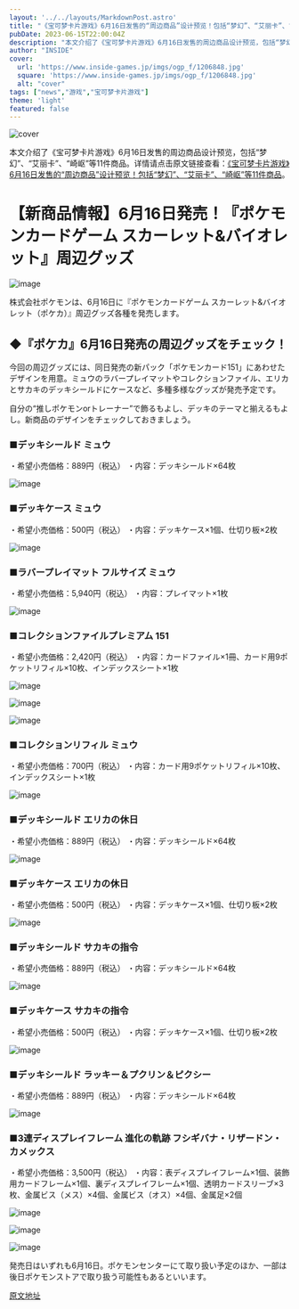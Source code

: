 ```yaml
---
layout: '../../layouts/MarkdownPost.astro'
title: "《宝可梦卡片游戏》6月16日发售的“周边商品”设计预览！包括“梦幻”、“艾丽卡”、“崎岖”等11件商品"
pubDate: 2023-06-15T22:00:04Z
description: "本文介绍了《宝可梦卡片游戏》6月16日发售的周边商品设计预览，包括“梦幻”、“艾丽卡”、“崎岖”等11件商品。"
author: "INSIDE"
cover:
  url: 'https://www.inside-games.jp/imgs/ogp_f/1206848.jpg'
  square: 'https://www.inside-games.jp/imgs/ogp_f/1206848.jpg'
  alt: "cover"
tags: ["news","游戏","宝可梦卡片游戏"]
theme: 'light'
featured: false
---
```


![cover](https://www.inside-games.jp/imgs/ogp_f/1206848.jpg)

本文介绍了《宝可梦卡片游戏》6月16日发售的周边商品设计预览，包括“梦幻”、“艾丽卡”、“崎岖”等11件商品。详情请点击原文链接查看：[《宝可梦卡片游戏》6月16日发售的“周边商品”设计预览！包括“梦幻”、“艾丽卡”、“崎岖”等11件商品](https://www.inside-games.jp/article/2023/06/16/146598.html)。

# 【新商品情報】6月16日発売！『ポケモンカードゲーム スカーレット&バイオレット』周辺グッズ

![image](https://www.inside-games.jp/imgs/zoom/1206848.jpg)

株式会社ポケモンは、6月16日に『ポケモンカードゲーム スカーレット&バイオレット（ポケカ）』周辺グッズ各種を発売します。

## ◆『ポケカ』6月16日発売の周辺グッズをチェック！

今回の周辺グッズには、同日発売の新パック「ポケモンカード151」にあわせたデザインを用意。ミュウのラバープレイマットやコレクションファイル、エリカとサカキのデッキシールドにケースなど、多種多様なグッズが発売予定です。

自分の“推しポケモンorトレーナー”で飾るもよし、デッキのテーマと揃えるもよし。新商品のデザインをチェックしておきましょう。

### ■デッキシールド ミュウ

・希望小売価格：889円（税込）
・内容：デッキシールド×64枚

![image](https://www.inside-games.jp/imgs/zoom/1206833.jpg)

### ■デッキケース ミュウ

・希望小売価格：500円（税込）
・内容：デッキケース×1個、仕切り板×2枚

![image](https://www.inside-games.jp/imgs/zoom/1206840.jpg)

### ■ラバープレイマット フルサイズ ミュウ

・希望小売価格：5,940円（税込）
・内容：プレイマット×1枚

![image](https://www.inside-games.jp/imgs/zoom/1206841.jpg)

### ■コレクションファイルプレミアム 151

・希望小売価格：2,420円（税込）
・内容：カードファイル×1冊、カード用9ポケットリフィル×10枚、インデックスシート×1枚

![image](https://www.inside-games.jp/imgs/zoom/1206842.jpg)

![image](https://www.inside-games.jp/imgs/zoom/1206836.jpg)

![image](https://www.inside-games.jp/imgs/zoom/1206843.jpg)

### ■コレクションリフィル ミュウ

・希望小売価格：700円（税込）
・内容：カード用9ポケットリフィル×10枚、インデックスシート×1枚

![image](https://www.inside-games.jp/imgs/zoom/1206844.jpg)

### ■デッキシールド エリカの休日

・希望小売価格：889円（税込）
・内容：デッキシールド×64枚

![image](https://www.inside-games.jp/imgs/zoom/1206845.jpg)

### ■デッキケース エリカの休日

・希望小売価格：500円（税込）
・内容：デッキケース×1個、仕切り板×2枚

![image](https://www.inside-games.jp/imgs/zoom/1206846.jpg)

### ■デッキシールド サカキの指令

・希望小売価格：889円（税込）
・内容：デッキシールド×64枚

![image](https://www.inside-games.jp/imgs/zoom/1206847.jpg)

### ■デッキケース サカキの指令

・希望小売価格：500円（税込）
・内容：デッキケース×1個、仕切り板×2枚

![image](https://www.inside-games.jp/imgs/zoom/1206834.jpg)

### ■デッキシールド ラッキー＆プクリン＆ピクシー

・希望小売価格：889円（税込）
・内容：デッキシールド×64枚

![image](https://www.inside-games.jp/imgs/zoom/1206835.jpg)

### ■3連ディスプレイフレーム 進化の軌跡 フシギバナ・リザードン・カメックス

・希望小売価格：3,500円（税込）
・内容：表ディスプレイフレーム×1個、装飾用カードフレーム×1個、裏ディスプレイフレーム×1個、透明カードスリーブ×3枚、金属ビス（メス）×4個、金属ビス（オス）×4個、金属足×2個

![image](https://www.inside-games.jp/imgs/zoom/1206837.jpg)

![image](https://www.inside-games.jp/imgs/zoom/1206838.jpg)

![image](https://www.inside-games.jp/imgs/zoom/1206839.jpg)

発売日はいずれも6月16日。ポケモンセンターにて取り扱い予定のほか、一部は後日ポケモンストアで取り扱う可能性もあるといいます。

  [原文地址](https://www.inside-games.jp/article/2023/06/16/146598.html)